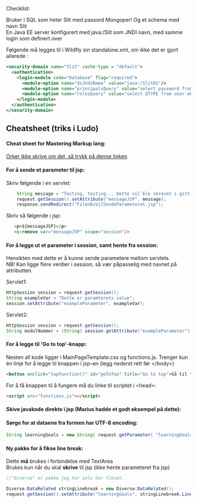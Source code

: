 Checklist:

Bruker i SQL som heter Slit med passord Mongoper!
Og et schema med navn Slit  
En Java EE server konfigurert med java:/Slit som JNDI navn, med samme login som definert over


Følgende må legges til i Wildfly sin standalone.xml, om ikke det er gjort allerede :  
```xml
<security-domain name="Slit" cache-type = "default">
  <authentication>
    <login-module code="Database" flag="required">
      <module-option name="dsJndiName" value="java:/SlitDS"/>
      <module-option name="principalsQuery" value="select password from user where user=?"/>
      <module-option name="rolesQuery" value="select DTYPE from user where user=?"/>
    </login-module>
  </authentication>
</security-domain>
```

## Cheatsheet (triks i Ludo)

#### Cheat sheet for Mastering Markup lang:
[Orker ikke skrive om det, så trykk på denne linken](https://guides.github.com/features/mastering-markdown/)

#### For å sende et parameter til jsp:
Skriv følgende i en servlet:
```java
    String message = "Testing, testing... Dette vil ble skrevet i gitt jsp.";
    request.getSession().setAttribute("messageJSP", message);
    response.sendRedirect("FilenDuVilSendeParameteret.jsp");  
```
Skriv så følgende i jsp:
```html
   <p>${messageJSP}</p>
   <c:remove var="messageJSP" scope="session"/>
```

#### For å legge ut et parameter i session, samt hente fra session:
Hensikten med dette er å kunne sende parametere mellom servlets.
<br>NB! Kan ligge flere verdier i session, så vær påpasselig med navnet på attributten.

Servlet1:
```java
HttpSession session = request.getSession();
String exampleVar = "Dette er paramterets value";
session.setAttribute("exampleParameter", exampleVar);
```

Servlet2:
```java
HttpSession session = request.getSession();
String modulNummer = (String) session.getAttribute("exampleParameter");
```

#### For å legge til 'Go to top'-knapp:
Nesten all kode ligger i MainPageTemplate.css og functions.js. 
Trenger kun én linje for å legge til knappen i jsp-en (legg nederst rett før \</body>\)

```html
<button onclick="topFunction()" id="goToTop" title="Go to top">Gå til toppen</button>
```

For å få knappen til å fungere må du linke til scriptet i \<head>:

```html
<script src="functions.js"></script>
```

#### Skive javakode direkte i jsp (Marius hadde et godt eksempel på dette):

#### Sørge for at dataene fra formen har UTF-8 encoding:

```java
String learningGoals = new String( request.getParameter( "learningGoals").getBytes( "ISO-8859-1" ), "UTF-8" ); 
```

#### Ny pakke for å fikse line break:
Dette __må__ brukes i forbindelse med TextArea <br>
Brukes kun når du skal **skrive** til jsp (ikke hente parameteret fra jsp)

```java 
//"Diverse" er pakke jeg har selv har fikset. 

Diverse.DataRelated stringLinebreak = new Diverse.DataRelated();
request.getSession().setAttribute("learningGoals", stringLinebreak.LineBreak(learningGoals));
```

